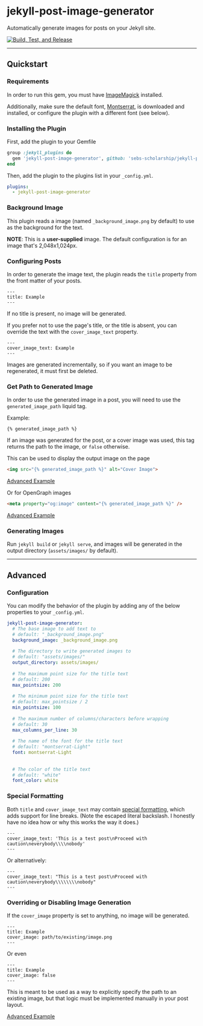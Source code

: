# jekyll-post-image-generator

Automatically generate images for posts on your Jekyll site.

[![Build, Test, and Release](https://github.com/sebs-scholarship/jekyll-post-image-generator/actions/workflows/main.yml/badge.svg)](https://github.com/sebs-scholarship/jekyll-post-image-generator/actions/workflows/main.yml)

---

## Quickstart
### Requirements
In order to run this gem, you must have [ImageMagick](https://imagemagick.org/) installed.

Additionally, make sure the default font, [Montserrat](https://fonts.google.com/specimen/Montserrat), is downloaded and installed, or configure the plugin
with a different font (see below).

### Installing the Plugin
First, add the plugin to your Gemfile
```ruby
group :jekyll_plugins do
  gem 'jekyll-post-image-generator', github: 'sebs-scholarship/jekyll-post-image-generator', tag: 'v0.0.7'
end
```

Then, add the plugin to the plugins list in your `_config.yml`.
```yaml
plugins:
  - jekyll-post-image-generator
```

### Background Image
This plugin reads a image (named `_background_image.png` by default) to use as the background for the text.

**NOTE**: This is a **user-supplied** image. The default configuration is for an image that's 2,048x1,024px.   

### Configuring Posts
In order to generate the image text, the plugin reads the `title` property from the front matter of your posts.
```text
---
title: Example
---
```
If no title is present, no image will be generated.

If you prefer not to use the page's title, or the title is absent, you can
override the text with the `cover_image_text` property.
```text
---
cover_image_text: Example
---
```

Images are generated incrementally, so if you want an image to be regenerated,
it must first be deleted.

### Get Path to Generated Image
In order to use the generated image in a post, you will need to use the `generated_image_path` liquid tag.

Example:
```text
{% generated_image_path %}
```

If an image was generated for the post, or a cover image was used, this tag returns the path to the
image, or `false` otherwise. 

This can be used to display the output image on the page
```html
<img src="{% generated_image_path %}" alt="Cover Image">
```
[Advanced Example](https://github.com/sebs-scholarship/Blog/blob/staging/_layouts/post.html)

Or for OpenGraph images
```html
<meta property="og:image" content="{% generated_image_path %}" />
```
[Advanced Example](https://github.com/sebs-scholarship/Blog/blob/staging/_layouts/default.html)

### Generating Images
Run `jekyll build` or `jekyll serve`, and images will be generated in the output
directory (`assets/images/` by default). 

---

## Advanced
### Configuration
You can modify the behavior of the plugin by adding any of the below properties to your `_config.yml`.
```yaml
jekyll-post-image-generator:
  # The base image to add text to
  # default: "_background_image.png"
  background_image: _background_image.png
  
  # The directory to write generated images to
  # default: "assets/images/"
  output_directory: assets/images/
  
  # The maximum point size for the title text
  # default: 200
  max_pointsize: 200
  
  # The minimum point size for the title text
  # default: max_pointsize / 2
  min_pointsize: 100
  
  # The maximum number of columns/characters before wrapping
  # default: 30
  max_columns_per_line: 30
  
  # The name of the font for the title text
  # default: "montserrat-Light" 
  font: montserrat-Light
  
  
  # The color of the title text
  # default: "white"
  font_color: white
```

### Special Formatting
Both `title` and `cover_image_text` may contain [special formatting](https://imagemagick.org/script/escape.php), which
adds support for line breaks. (Note the escaped literal backslash. I honestly have no idea how or why this works the way it does.)
```text
---
cover_image_text: 'This is a test post\nProceed with caution\neverybody\\\\nobody'
---
```

Or alternatively:
```text
---
cover_image_text: "This is a test post\nProceed with caution\neverybody\\\\\\\\nobody"
---
```

### Overriding or Disabling Image Generation
If the `cover_image` property is set to anything, no image will be generated.
```text
---
title: Example
cover_image: path/to/existing/image.png
---
```

Or even
```text
---
title: Example
cover_image: false
---
```

This is meant to be used as a way to explicitly specify the path
to an existing image, but that logic must be implemented manually in your post
layout.

[Advanced Example](https://github.com/sebs-scholarship/Blog/blob/staging/_layouts/default.html)
